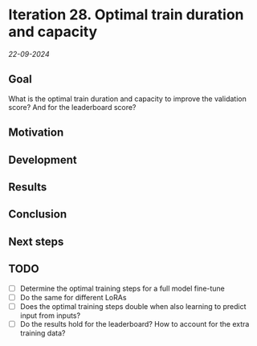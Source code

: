 # Iteration 28. Optimal train duration and capacity

_22-09-2024_

## Goal

What is the optimal train duration and capacity to improve the validation score? And for the leaderboard score?

## Motivation

## Development

## Results

## Conclusion

## Next steps

## TODO

- [ ] Determine the optimal training steps for a full model fine-tune
- [ ] Do the same for different LoRAs
- [ ] Does the optimal training steps double when also learning to predict input from inputs?
- [ ] Do the results hold for the leaderboard? How to account for the extra training data?
